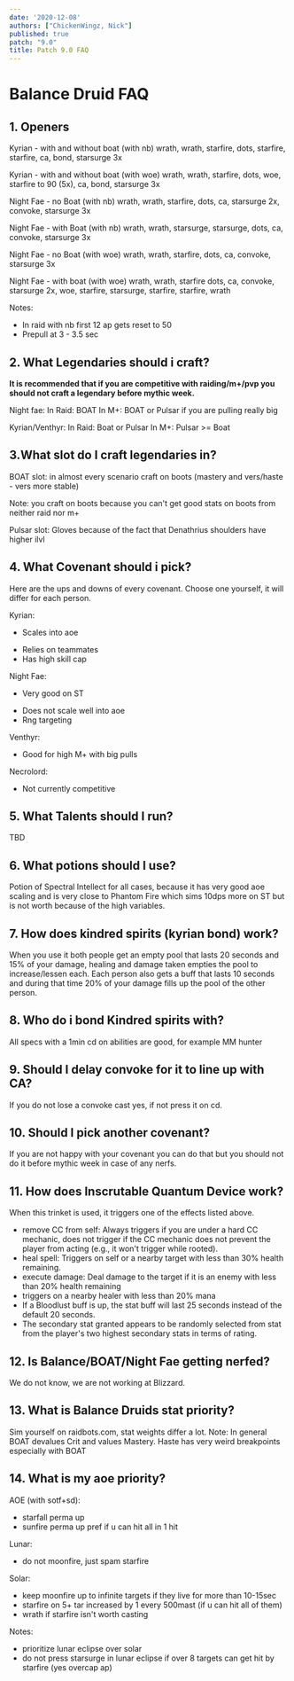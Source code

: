 ```yaml
---
date: '2020-12-08'
authors: ["ChickenWingz, Nick"]
published: true
patch: "9.0"
title: Patch 9.0 FAQ
---
```


# Balance Druid FAQ

## 1. Openers
Kyrian - with and without boat (with nb)
wrath, wrath, starfire, dots, starfire, starfire, ca, bond, starsurge 3x

Kyrian - with and without boat (with woe)
wrath, wrath, starfire, dots, woe, starfire to 90 (5x), ca, bond, starsurge 3x

Night Fae - no Boat (with nb)
wrath, wrath, starfire, dots, ca, starsurge 2x, convoke, starsurge 3x 

Night Fae - with Boat (with nb)
wrath, wrath, starsurge, starsurge, dots, ca, convoke, starsurge 3x

Night Fae - no Boat (with woe)
wrath, wrath, starfire, dots, ca, convoke, starsurge 3x

Night Fae - with boat (with woe)
wrath, wrath, starfire dots, ca, convoke, starsurge 2x, woe, starfire, starsurge, starfire, starfire, wrath 

Notes:
- In raid with nb first 12 ap gets reset to 50
- Prepull at 3 - 3.5 sec


## 2. What Legendaries should i craft?

**It is recommended that if you are competitive with raiding/m+/pvp you should not craft a legendary before mythic week.**

Night fae:
In Raid: BOAT
In M+: BOAT or Pulsar if you are pulling really big

Kyrian/Venthyr:
In Raid: Boat or Pulsar
In M+: Pulsar >= Boat


## 3.What slot do I craft legendaries in?

BOAT slot: in almost every scenario craft on boots (mastery and vers/haste - vers more stable) 

Note: you craft on boots because you can't get good stats on boots from neither raid nor m+

Pulsar slot: Gloves because of the fact that Denathrius shoulders have higher ilvl


## 4. What Covenant should i pick?

Here are the ups and downs of every covenant. Choose one yourself, it will differ for each person.

Kyrian: 
+ Scales into aoe

- Relies on teammates
- Has high skill cap

Night Fae:
+ Very good on ST

- Does not scale well into aoe
- Rng targeting

Venthyr:

+ Good for high M+ with big pulls

Necrolord:

- Not currently competitive


## 5. What Talents should I run?

TBD


## 6. What potions should I use?

Potion of Spectral Intellect for all cases, because it has very good aoe scaling and is very close to Phantom Fire which sims 10dps more on ST but is not worth because of the high variables.


## 7. How does kindred spirits (kyrian bond) work?

When you use it both people get an empty pool that lasts 20 seconds and 15% of your damage, healing and damage taken empties the pool to increase/lessen each. Each person also gets a buff that lasts 10 seconds and during that time 20% of your damage fills up the pool of the other person.


## 8. Who do i bond Kindred spirits with?

All specs with a 1min cd on abilities are good, for example MM hunter


## 9. Should I delay convoke for it to line up with CA?

If you do not lose a convoke cast yes, if not press it on cd.


## 10. Should I pick another covenant?

If you are not happy with your covenant you can do that but you should not do it before mythic week in case of any nerfs.


## 11. How does Inscrutable Quantum Device work?

When this trinket is used, it triggers one of the effects listed above.
- remove CC from self: Always triggers if you are under a hard CC mechanic, does not trigger if the CC mechanic does not prevent the player from acting (e.g., it won't trigger while rooted).
- heal spell: Triggers on self or a nearby target with less than 30% health remaining.
- execute damage: Deal damage to the target if it is an enemy with less than 20% health remaining 
- triggers on a nearby healer with less than 20% mana
- If a Bloodlust buff is up, the stat buff will last 25 seconds instead of the default 20 seconds.
- The secondary stat granted appears to be randomly selected from stat from the player's two highest secondary stats in terms of rating.


## 12. Is Balance/BOAT/Night Fae getting nerfed?

We do not know, we are not working at Blizzard.


## 13. What is Balance Druids stat priority?

Sim yourself on raidbots.com, stat weights differ a lot.
Note: 
In general BOAT devalues Crit and values Mastery.
Haste has very weird breakpoints especially with BOAT


## 14. What is my aoe priority?

AOE (with sotf+sd):
- starfall perma up 
- sunfire perma up pref if u can hit all in 1 hit

Lunar:
- do not moonfire, just spam starfire

Solar:
- keep moonfire up to infinite targets if they live for more than 10-15sec
- starfire on 5+ tar increased by 1 every 500mast (if u can hit all of them)
- wrath if starfire isn't worth casting

Notes: 
- prioritize lunar eclipse over solar
- do not press starsurge in lunar eclipse if over 8 targets can get hit by starfire (yes overcap ap)




